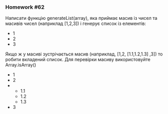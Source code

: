 ### Homework #62

Написати функцію generateList(array), яка приймає масив із чисел та масивів чисел
(наприклад [1,2,3]) і генерує список із елементів:

<ul>
	<li>1</li>
	<li>2</li>
	<li>3</li>
</ul>


Якщо ж у масиві зустрічається масив (наприклад, [1,2, [1.1,1.2,1.3] ,3]) 
то робити вкладений список. Для перевірки масиву використовуйте Array.isArray()

<ul>
	<li>1</li>
	<li>2</li>
	<li>
		<ul>
			<li>1.1</li>
			<li>1.2</li>
			<li>1.3</li>
		</ul>
	</li>
	<li>3</li>
</ul>
